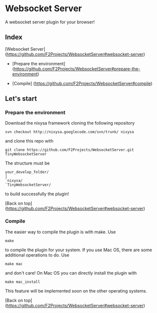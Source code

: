 Websocket Server
=========================
A websocket server plugin for your browser!

Index
-----

[Websocket Server] (https://github.com/F2Projects/WebsocketServer#websocket-server)
	
* [Prepare the environment] (https://github.com/F2Projects/WebsocketServer#prepare-the-environment)

* [Compile] (https://github.com/F2Projects/WebsocketServer#compile)


Let's start
-----------

### Prepare the environment

Download the nixysa framework cloning the following repository

	svn checkout http://nixysa.googlecode.com/svn/trunk/ nixysa

and clone this repo with
	
	git clone https://github.com/F2Projects/WebsocketServer.git TinyWebsocketServer

The structure must be 
	
	your_develop_folder/
	|
	`nixysa/
	`TinyWebsocketServer/

to build successfully the plugin!

[Back on top] (https://github.com/F2Projects/WebsocketServer#websocket-server)

### Compile

The easier way to compile the plugin is with make. 
Use

	make

to compile the plugin for your system. If you use Mac OS, there are some additional operations to do. Use 

	make mac

and don't care! On Mac OS you can directly install the plugin with

	make mac_install

This feature will be implemented soon on the other operating systems.

[Back on top] (https://github.com/F2Projects/WebsocketServer#websocket-server)

